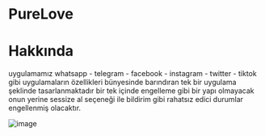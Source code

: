 # PureLove
# Hakkında
uygulamamız whatsapp - telegram - facebook - instagram - twitter - tiktok gibi uygulamaların özellikleri bünyesinde barındıran tek bir uygulama şeklinde tasarlanmaktadır bir tek içinde engelleme gibi bir yapı olmayacak onun yerine sessize al seçeneği ile bildirim gibi rahatsız edici durumlar engellenmiş olacaktır.

![image](https://github.com/user-attachments/assets/97e3465f-8d3c-43dd-b441-167e3073fd4c)
